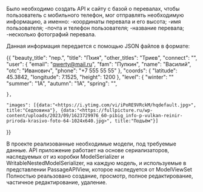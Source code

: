 Было необходимо создать API к сайту с базой о перевалах, чтобы пользователь с мобильного телефон, мог отправлять необходимую
информацию, а именно: 
-координаты перевала и его высота;
-имя пользователя;
-почта и телефон пользователя;
-название перевала;
-несколько фотографий перевала.

Данная информация передается с помощью JSON файлов в формате:


{{
    "beauty_title": "пер.",
    "title": "Пхия",
    "other_titles": "Триев",
    "connect": "",
    "user": {
        "email": "qwerty@mail.ru",
        "fam": "Пупкин",
        "name": "Василий",
        "otc": "Иванович",
        "phone": "+7 555 55 55"
    },
    "coords": {
        "latitude": 45.3842,
        "longitude": 7.1525,
        "height": 1200
    },
    "level": {
	"winter": ""
        "summer": "1А",
        "autumn": "1А",
        "spring": "",
        
    },
    
    "images": [{data:"<https://i.ytimg.com/vi/iPoRE9VRckM/hqdefault.jpg>", title:"Седловина"}, {data:"<https://fullpicture.ru/wp-content/uploads/2023/09/1623729976_60-pibig_info-p-vulkan-reinir-priroda-krasivo-foto-64-1024x640.jpg>", title:"Подъём"}]
}}


В проекте реализованные необходимые модели, под требуемые данные. API приложение работает на основе сериализаторов, наследуемых от из коробки
ModelSerializer и WritableNestedModelSerializer, на каждую модель, и используемые в представлении PassageAPIView, которое наследуется от ModelViewSet
Полностью реальзовано создание, просмотр, полное редактирование, частичное редактирование, удаление.
